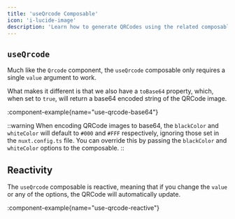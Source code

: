 ```yaml
---
title: 'useQrcode Composable'
icon: 'i-lucide-image'
description: 'Learn how to generate QRCodes using the related composable.'
---
```



## `useQrcode`

Much like the `Qrcode` component, the `useQrcode` composable only requires a single `value` argument to work.

What makes it different is that we also have a `toBase64` property, which, when set to `true`, will return a base64 encoded string of the QRCode image.


:component-example{name="use-qrcode-base64"}

::warning
When encoding QRCode images to base64, the `blackColor` and `whiteColor` will default to `#000` and `#FFF` respectively, ignoring those set in the `nuxt.config.ts` file. You can override this by passing the `blackColor` and `whiteColor` options to the composable.
::

## Reactivity

The `useQrcode` composable is reactive, meaning that if you change the `value` or any of the options, the QRCode will automatically update.

:component-example{name="use-qrcode-reactive"}
